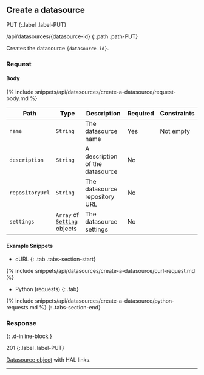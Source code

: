 ## Create a datasource

PUT
{:.label .label-PUT}

/api/datasources/{datasource-id}
{:.path .path-PUT}

Creates the datasource `{datasource-id}`.

### Request

#### Body

{% include snippets/api/datasources/create-a-datasource/request-body.md %}

Path | Type | Description | Required | Constraints
---- | ---- | ----------- | -------- | -----------
`name` | `String` | The datasource name | Yes | Not empty
`description` | `String` | A description of the datasource | No |
`repositoryUrl` | `String` | The datasource repository URL | No |
`settings` | `Array` of [`Setting`](#setting) objects | The datasource settings | No |

#### Example Snippets
- cURL
{: .tab .tabs-section-start}

{% include snippets/api/datasources/create-a-datasource/curl-request.md %}

- Python (requests)
{: .tab}

{% include snippets/api/datasources/create-a-datasource/python-requests.md %}
{: .tabs-section-end}

### Response
{: .d-inline-block }

201
{:.label .label-PUT}

[Datasource object](#datasource-object) with HAL links.

---
